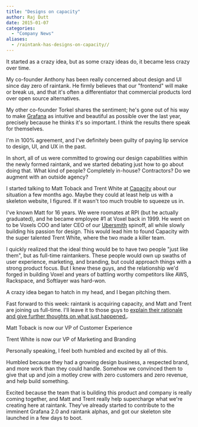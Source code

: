 ```yaml
---
title: "Designs on capacity"
author: Raj Dutt
date: 2015-01-07
categories:
  - "Company News"
aliases:
  - /raintank-has-designs-on-capacity//
---
```


It started as a crazy idea, but as some crazy ideas do, it became less crazy over time.

My co-founder Anthony has been really concerned about design and UI since day zero of raintank. He firmly believes that our "frontend" will make or break us, and that it's often a differentiator that commercial products lord over open source alternatives.

My other co-founder Torkel shares the sentiment; he's gone out of his way to make <a href="http://www.grafana.org">Grafana</a> as intuitive and beautiful as possible over the last year, precisely because he thinks it's so important. I think the results there speak for themselves.

I'm in 100% agreement, and I've definitely been guilty of paying lip service to design, UI, and UX in the past.

In short, all of us were committed to growing our design capabilities within the newly formed raintank, and we started debating just how to go about doing that. What kind of people? Completely in-house? Contractors? Do we augment with an outside agency?

I started talking to Matt Toback and Trent White at <a href="http://www.wearecapacity.com">Capacity</a> about our situation a few months ago. Maybe they could at least help us with a skeleton website, I figured. If it wasn't too much trouble to squeeze us in.

I've known Matt for 16 years. We were roomates at RPI (but he actually graduated), and he became employee #1 at Voxel back in 1999. He went on to be Voxels COO and later CEO of our <a href="http://www.ubersmith.com">Ubersmith</a> spinoff, all while slowly building his passion for design. This would lead him to found Capacity with the super talented Trent White, where the two made a killer team.

I quickly realized that the ideal thing would be to have two people "just like them", but as full-time raintankers. These people would own up swaths of user experience, marketing, and branding, but could approach things with a strong product focus. But I knew these guys, and the relationship we'd forged in building Voxel and years of battling worthy competitors like AWS, Rackspace, and Softlayer was hard-won.

A crazy idea began to hatch in my head, and I began pitching them.

Fast forward to this week: raintank is acquiring capacity, and Matt and Trent are joining us full-time. I'll leave it to those guys to <a href="http://www.wearecapacity.com">explain their rationale and give further thoughts on what just happened.</a>.

Matt Toback is now our VP of Customer Experience

Trent White is now our VP of Marketing and Branding

Personally speaking, I feel both humbled and excited by all of this.

Humbled because they had a growing design business, a respected brand, and more work than they could handle. Somehow we convinced them to give that up and join a motley crew with zero customers and zero revenue, and help build something.

Excited because the team that is building this product and company is really coming together, and Matt and Trent really help supercharge what we're creating here at raintank. They've already started to contribute to the imminent Grafana 2.0 and raintank alphas, and got our skeleton site launched in a few days to boot.
